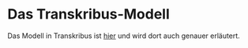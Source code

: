 # Das Transkribus-Modell

Das Modell in Transkribus ist [hier](https://readcoop.eu/model/viennese-property-registers-enhg-15th-16th-century/) und wird dort auch genauer erläutert. 
